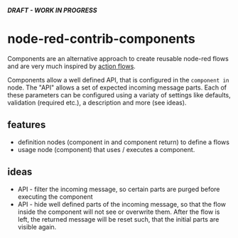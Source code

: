 *__DRAFT - WORK IN PROGRESS__*

# node-red-contrib-components
Components are an alternative approach to create reusable node-red flows and are
very much inspired by [action flows](https://github.com/Steveorevo/node-red-contrib-actionflows/tree/master/actionflows).

Components allow a well defined API, that is configured in the ```component in```
node. The "API" allows a set of expected incoming message parts. Each of these parameters
can be configured using a variaty of settings like defaults, validation (required etc.),
a description and more (see ideas).

## features
* definition nodes (component in and component return) to define a flows
* usage node (component) that uses / executes a component.

## ideas
* API - filter the incoming message, so certain parts are purged before executing the component
* API - hide well defined parts of the incoming message, so that the flow inside the component will not see or overwrite them. After the flow is left, the returned message will be reset such, that the initial parts are visible again.

